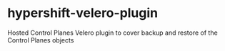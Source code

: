# hypershift-velero-plugin
Hosted Control Planes Velero plugin to cover backup and restore of the Control Planes objects
